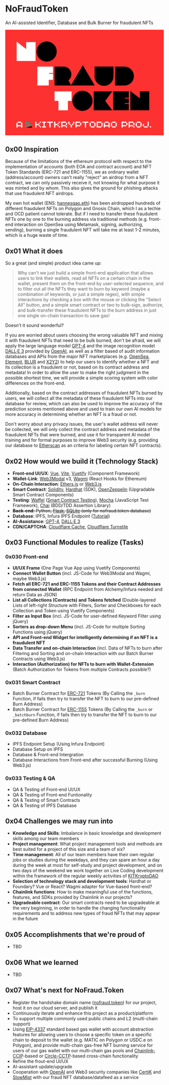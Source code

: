 # NoFraudToken

An AI-assisted Identifier, Database and Bulk Burner for fraudulent NFTs

![NoFraudToken_Logo](https://github.com/KITKryptoDAO/NoFraudToken/blob/main/assets/img/NoFraudToken.gif "NoFraudToken_Logo")

## 0x00 Inspiration

Because of the limitations of the ethereum protocol with respect to the implementation of accounts (both EOA and contract account) and NFT Token Standards (ERC-721 and ERC-1155), we as ordinary wallet (address/account) owners can't really "reject" an airdrop from a NFT contract, we can only passively receive it, not knowing for what purpose it was minted and by whom. This also gives the ground for phishing attacks that use fraudulent NFT airdrops.

My own hot wallet (ENS: [hannesgao.eth](https://etherscan.io/address/0xd02722722615935330252bD616bF4D0590840563)) has been airdropped hundreds of different fraudulent NFTs on Polygon and Gnosis Chain, which I as a techie and OCD patient cannot tolerate. But if I need to transfer these fraudulent NFTs one by one to the burning address via traditional methods (e.g. front-end interaction on OpenSea using Metamask, signing, authorizing, sending), burning a single fraudulent NFT will take me at least 1-2 minutes, which is a huge waste of time.

## 0x01 What it does

So a great (and simple) product idea came up:

> Why can't we just build a simple front-end application that allows users to link their wallets, read all NFTs on a certain chain in the wallet, present them on the front-end by user-selected sequence, and to filter out all the NFTs they want to burn by keyword (maybe a combination of keywords, or just a simple regex), with simple interactions by checking a box with the mouse or clicking the "Select All" button, and a simple smart contract or two to bulk-sign, authorize, and bulk-transfer these fraudulent NFTs to the burn address in just one single on-chain transaction to save gas!

Doesn't it sound wonderful?

If you are worried about users choosing the wrong valuable NFT and mixing it with fraudulent NFTs that need to be bulk burned, don't be afraid, we will apply the large language model [GPT-4](https://openai.com/gpt-4/) and the image recognition model [DALL·E 3](https://openai.com/dall-e-3) provided by [OpenAI](https://platform.openai.com/docs/introduction), as well as a filter based of audit information databases and APIs from the major NFT marketplaces (e.g. [OpenSea](https://docs.opensea.io/), [Element](https://api.element.market/openapi/), [BLUR](https://blur.io/) and [X2Y2](https://x2y2.readme.io/reference/introduction/)) to help our users to identify whether a NFT and its collection is a fraudulent or not, based on its contract address and metadata! In order to allow the user to make the right judgment in the possible shortest time, we will provide a simple scoring system with color differences on the front-end.

Additionally, based on the contract addresses of fraudulent NFTs burned by users, we will collect all the metadata of these fraudulent NFTs into our database for review, which can also be used to improve the accuracy of the prediction scores mentioned above and used to train our own AI models for more accuracy in determining whether an NFT is a fraud or not.

Don't worry about any privacy issues, the user's wallet address will never be collected, we will only collect the contract address and metadata of the fraudulent NFTs that were burned, and use it for transparent AI model training and for formal purposes to improve Web3 security (e.g. providing our database to [Etherscan](https://etherscan.io/) as an criteria for labeling certain NFT contracts).

## 0x02 How would we build it (Technology Stack)

- **Front-end UI/UX**: [Vue](https://vuejs.org/guide/introduction.html), [Vite](https://vitejs.dev/), [Vuetify](https://vuetifyjs.com/en/) (Component Framework)
- **Wallet-Link**: [Web3Modal](https://docs.walletconnect.com/web3modal/about) v3, [Wagmi](https://wagmi.sh/) (React Hooks for Ethereum)
- **On-Chain Interaction**: [Ethers.js](https://docs.ethers.org/v6/) or [Web3.js](https://web3js.readthedocs.io/en/v1.10.0/)
- **Smart Contract**: [Solidity](https://docs.soliditylang.org/en/v0.8.23/), [Hardhat](https://hardhat.org/hardhat-runner/docs/getting-started/) (SDK), [OpenZeppelin](https://docs.openzeppelin.com/) (Upgradable Smart Contract Components)
- **Testing**: [Waffel](https://getwaffle.io/) ([Smart Contract Testing](https://hardhat.org/hardhat-runner/docs/other-guides/waffle-testing)), [Mocha](https://mochajs.org/) (JavaScript Test Framework), [Chai](https://www.chaijs.com/) (BDD/TDD Assertion Library)
- ~~**Back-end**: Python, [Flask](https://flask.palletsprojects.com/en/3.0.x/), [SQLite](https://www.sqlite.org/index.html) (only for nofraud.token database)~~
- **Database**: IPFS, Infura IPFS Endpoint ([Tutorial](https://www.infura.io/blog/post/a-developers-tale-building-a-database-with-ipfs))
- **AI-Assistance**: [GPT-4](https://openai.com/gpt-4/), [DALL·E 3](https://openai.com/dall-e-3)
- **CDN/CAPTCHA**: [Cloudflare Cache](https://developers.cloudflare.com/cache/), [Cloudflare Turnstile](https://developers.cloudflare.com/turnstile/)

## 0x03 Functional Modules to realize (Tasks)

### 0x030 Front-end

- **UI/UX Frame** (One Page Vue App using Vuetify Components)
- **Connect Wallet Button** (incl. JS-Code for Web3Modal and Wagmi, maybe Web3.js)
- **Fetch all ERC-721 and ERC-1155 Tokens and their Contract Addresses from connected Wallet** (RPC Endpoint from Alchemy/Infura needed and return Data as JSON)
- **List all Collections (Contracts) and Tokens fetched** (Double-layered Lists of left-right Structure with Filters, Sorter and Checkboxes for each Collection and Token using Vuetify Components)
- **Filter as Input Box** (incl. JS-Code for user-defined Keyword Filter using jQuery)
- **Sorters as drop-down Menu** (incl. JS-Code for multiple Sorting Functions using jQuery)
- **API and Front-end Widget for intelligently determining if an NFT is a fraudulent NFT**
- **Data Transfer and on-chain Interaction** (incl. Data of NFTs to burn after Filtering and Sorting and on-chain Interaction with our Batch Burner Contracts using Web3.js)
- **Interaction (Authorization) for NFTs to burn with Wallet-Extension** (Batch Authorization for Tokens from multiple Contracts possible?)

### 0x031 Smart Contract

- Batch Burner Contract for [ERC-721](https://docs.openzeppelin.com/contracts/2.x/api/token/erc721) Tokens (By Calling the `_burn` Function, if fails then try to transfer the NFT to burn to our pre-defined Burn Address)
- Batch Burner Contract for [ERC-1155](https://docs.openzeppelin.com/contracts/4.x/api/token/erc721) Tokens (By Calling the `_burn` or `_batchburn` Function, if fails then try to transfer the NFT to burn to our pre-defined Burn Address)

### 0x032 Database

- IPFS Endpoint Setup (Using Infura Endpoint)
- Database Setup on IPFS
- Database & Front-end Intergration
- Database Interactions from Front-end after successful Burning (Using Web3.js)

### 0x033 Testing & QA

* QA & Testing of Front-end UI/UX
* QA & Testing of Front-end Funtionality
* QA & Testing of Smart Contracts
* QA & Testing of IPFS Database

## 0x04 Challenges we may run into

- **Knowledge and Skills**: Imbalance in basic knowledge and development skills among our team members
- **Project management**: What project management tools and methods are best suited for a project of this size and a team of six?
- **Time management**: All of our team members have their own regular jobs or studies during the weekdays, and they can spare an hour a day during the week at most for self-study and project development, and on two days of the weekend we work together on Live Coding development within the framework of the regular weekly activities of [KITKryptoDAO](https://doc.kitkryptodao.org/)
- **Selection of technology stack and development tools**: Hardhat or Foundary? Vue or React? Wagmi adapter for Vue-based front-end?
- **Chainlink functions**: How to make meaningful use of the functions, features, and SDKs provided by Chainlink in our projects?
- **Upgradeable contract**: Our smart contracts need to be upgradeable at the very beginning, in order to handle the changing functionality requirements and to address new types of fraud NFTs that may appear in the future

## 0x05 Accomplishments that we're proud of

- TBD

## 0x06 What we learned

- TBD

## 0x07 What's next for NoFraud.Token

- Register the handshake domain name ([nofraud.token](https://nofraud.token/)) for our project, host it on our cloud server, and publish it
- Continuously iterate and enhance this project as a product/platform
- To support multiple commonly used public chains and L2 (multi-chain support)
- Using [EIP-4337](https://eips.ethereum.org/EIPS/eip-4337/) standard based gas wallet with account abstraction features for allowing users to choose a specific token on a specific chain to deposit to the wallet (e.g. MATIC on Polygon or USDC.e on Polygon), and provide multi-chain gas-free NFT burning service for users of our gas wallet with our multi-chain gas pools and [Chainlink-CCIP](https://chain.link/cross-chain/)-based or [Circle-CCTP](https://www.circle.com/en/cross-chain-transfer-protocol/)-based cross-chain functionality
- Refine the frout-end UI/UX
- AI-assistant update/upgrade
- Cooperation with [OpenAI](https://platform.openai.com/docs/introduction) and Web3 security companies like [CertiK](https://www.certik.com/en/) and [SlowMist](https://www.slowmist.com/) with our fraud NFT database/datafeed as a service
